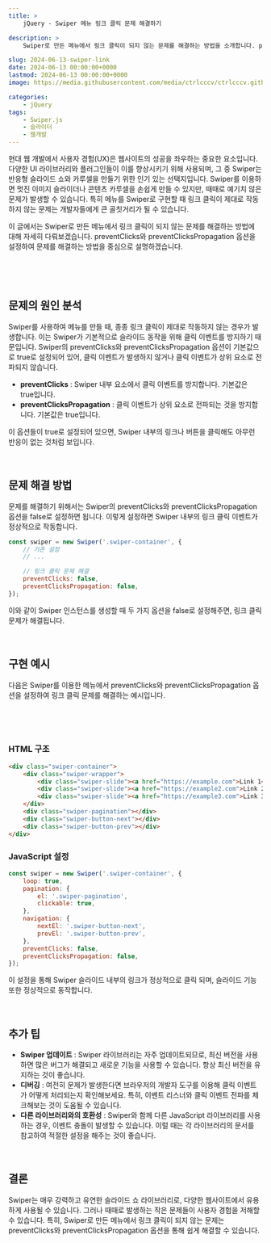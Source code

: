 ```yaml
---
title: >  
    jQuery - Swiper 메뉴 링크 클릭 문제 해결하기

description: >  
    Swiper로 만든 메뉴에서 링크 클릭이 되지 않는 문제를 해결하는 방법을 소개합니다. preventClicks와 preventClicksPropagation 옵션을 설정해 문제를 해결하고, 실제 구현 예시와 추가 팁을 제공합니다.

slug: 2024-06-13-swiper-link
date: 2024-06-13 00:00:00+0000
lastmod: 2024-06-13 00:00:00+0000
image: https://media.githubusercontent.com/media/ctrlcccv/ctrlcccv.github.io/master/assets/img/post/2024-06-13-swiper-link.webp

categories:
    - jQuery
tags:
    - Swiper.js
    - 슬라이더
    - 웹개발
---
```


현대 웹 개발에서 사용자 경험(UX)은 웹사이트의 성공을 좌우하는 중요한 요소입니다. 다양한 UI 라이브러리와 플러그인들이 이를 향상시키기 위해 사용되며, 그 중 Swiper는 반응형 슬라이드 쇼와 카루셀을 만들기 위한 인기 있는 선택지입니다. Swiper를 이용하면 멋진 이미지 슬라이더나 콘텐츠 카루셀을 손쉽게 만들 수 있지만, 때때로 예기치 않은 문제가 발생할 수 있습니다. 특히 메뉴를 Swiper로 구현할 때 링크 클릭이 제대로 작동하지 않는 문제는 개발자들에게 큰 골칫거리가 될 수 있습니다.  

이 글에서는 Swiper로 만든 메뉴에서 링크 클릭이 되지 않는 문제를 해결하는 방법에 대해 자세히 다뤄보겠습니다. preventClicks와 preventClicksPropagation 옵션을 설정하여 문제를 해결하는 방법을 중심으로 설명하겠습니다.  

<br>

<ins class="adsbygoogle"
     style="display:block; text-align:center;"
     data-ad-layout="in-article"
     data-ad-format="fluid"
     data-ad-client="ca-pub-8535540836842352"
     data-ad-slot="2974559225"></ins>
<script>
     (adsbygoogle = window.adsbygoogle || []).push({});
</script>


<br>

## 문제의 원인 분석
Swiper를 사용하여 메뉴를 만들 때, 종종 링크 클릭이 제대로 작동하지 않는 경우가 발생합니다. 이는 Swiper가 기본적으로 슬라이드 동작을 위해 클릭 이벤트를 방지하기 때문입니다. Swiper의 preventClicks와 preventClicksPropagation 옵션이 기본값으로 true로 설정되어 있어, 클릭 이벤트가 발생하지 않거나 클릭 이벤트가 상위 요소로 전파되지 않습니다.  

- **preventClicks** : Swiper 내부 요소에서 클릭 이벤트를 방지합니다. 기본값은 true입니다.
- **preventClicksPropagation** : 클릭 이벤트가 상위 요소로 전파되는 것을 방지합니다. 기본값은 true입니다.

이 옵션들이 true로 설정되어 있으면, Swiper 내부의 링크나 버튼을 클릭해도 아무런 반응이 없는 것처럼 보입니다.  

<br>

## 문제 해결 방법

문제를 해결하기 위해서는 Swiper의 preventClicks와 preventClicksPropagation 옵션을 false로 설정하면 됩니다. 이렇게 설정하면 Swiper 내부의 링크 클릭 이벤트가 정상적으로 작동합니다.

```javascript
const swiper = new Swiper('.swiper-container', {
    // 기존 설정
    // ...

    // 링크 클릭 문제 해결
    preventClicks: false,
    preventClicksPropagation: false,
});
```
이와 같이 Swiper 인스턴스를 생성할 때 두 가지 옵션을 false로 설정해주면, 링크 클릭 문제가 해결됩니다.  

<br>

## 구현 예시

다음은 Swiper를 이용한 메뉴에서 preventClicks와 preventClicksPropagation 옵션을 설정하여 링크 클릭 문제를 해결하는 예시입니다.

<br>

<ins class="adsbygoogle"
     style="display:block; text-align:center;"
     data-ad-layout="in-article"
     data-ad-format="fluid"
     data-ad-client="ca-pub-8535540836842352"
     data-ad-slot="2974559225"></ins>
<script>
     (adsbygoogle = window.adsbygoogle || []).push({});
</script>

<br>

### HTML 구조

```html
<div class="swiper-container">
    <div class="swiper-wrapper">
        <div class="swiper-slide"><a href="https://example.com">Link 1</a></div>
        <div class="swiper-slide"><a href="https://example2.com">Link 2</a></div>
        <div class="swiper-slide"><a href="https://example3.com">Link 3</a></div>
    </div>
    <div class="swiper-pagination"></div>
    <div class="swiper-button-next"></div>
    <div class="swiper-button-prev"></div>
</div>
```

### JavaScript 설정

```javascript
const swiper = new Swiper('.swiper-container', {
    loop: true,
    pagination: {
        el: '.swiper-pagination',
        clickable: true,
    },
    navigation: {
        nextEl: '.swiper-button-next',
        prevEl: '.swiper-button-prev',
    },
    preventClicks: false,
    preventClicksPropagation: false,
});
```

이 설정을 통해 Swiper 슬라이드 내부의 링크가 정상적으로 클릭 되며, 슬라이드 기능 또한 정상적으로 동작합니다.  

<br>

## 추가 팁

- **Swiper 업데이트** : Swiper 라이브러리는 자주 업데이트되므로, 최신 버전을 사용하면 많은 버그가 해결되고 새로운 기능을 사용할 수 있습니다. 항상 최신 버전을 유지하는 것이 좋습니다.
- **디버깅** : 여전히 문제가 발생한다면 브라우저의 개발자 도구를 이용해 클릭 이벤트가 어떻게 처리되는지 확인해보세요. 특히, 이벤트 리스너와 클릭 이벤트 전파를 체크해보는 것이 도움될 수 있습니다.
- **다른 라이브러리와의 호환성** : Swiper와 함께 다른 JavaScript 라이브러리를 사용하는 경우, 이벤트 충돌이 발생할 수 있습니다. 이럴 때는 각 라이브러리의 문서를 참고하여 적절한 설정을 해주는 것이 좋습니다.  

<br>

## 결론

Swiper는 매우 강력하고 유연한 슬라이드 쇼 라이브러리로, 다양한 웹사이트에서 유용하게 사용될 수 있습니다. 그러나 때때로 발생하는 작은 문제들이 사용자 경험을 저해할 수 있습니다. 특히, Swiper로 만든 메뉴에서 링크 클릭이 되지 않는 문제는 preventClicks와 preventClicksPropagation 옵션을 통해 쉽게 해결할 수 있습니다.  
